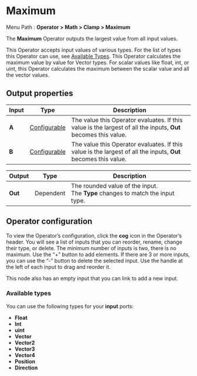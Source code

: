 # Maximum

Menu Path : **Operator > Math > Clamp > Maximum**  

The **Maximum** Operator outputs the largest value from all input values.

This Operator accepts input values of various types. For the list of types this Operator can use, see [Available Types](#available-types). This Operator calculates the maximum value by value for Vector types. For scalar values like float, int, or uint, this Operator calculates the maximum between the scalar value and all the vector values.

## Output properties

| **Input** | **Type**                                | **Description**                                              |
| --------- | --------------------------------------- | ------------------------------------------------------------ |
| **A**     | [Configurable](#operator-configuration) | The value this Operator evaluates. If this value is the largest of all the inputs, **Out** becomes this value. |
| **B**     | [Configurable](#operator-configuration) | The value this Operator evaluates. If this value is the largest of all the inputs, **Out** becomes this value. |

| **Output** | **Type**  | **Description**                                              |
| ---------- | --------- | ------------------------------------------------------------ |
| **Out**    | Dependent | The rounded value of the input.<br/>The **Type** changes to match the input type. |

## Operator configuration

To view the Operator’s configuration, click the **cog** icon in the Operator’s header. You will see a list of inputs that you can reorder, rename, change their type, or delete. The minimum number of inputs is two, there is no maximum. Use the “+” button to add elements. If there are 3 or more inputs, you can use the “-” button to delete the selected input. Use the handle at the left of each input to drag and reorder it.

This node also has an empty input that you can link to add a new input.

### Available types

You can use the following types for your **input** ports:

- **Float**
- **Int**
- **uint**
- **Vector**
- **Vector2**
- **Vector3**
- **Vector4**
- **Position**
- **Direction**